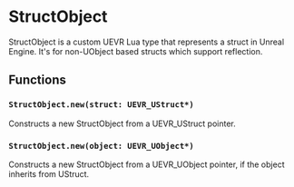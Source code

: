 # StructObject

StructObject is a custom UEVR Lua type that represents a struct in Unreal Engine. It's for non-UObject based structs which support reflection.

## Functions

### `StructObject.new(struct: UEVR_UStruct*)`

Constructs a new StructObject from a UEVR_UStruct pointer.

### `StructObject.new(object: UEVR_UObject*)`

Constructs a new StructObject from a UEVR_UObject pointer, if the object inherits from UStruct.